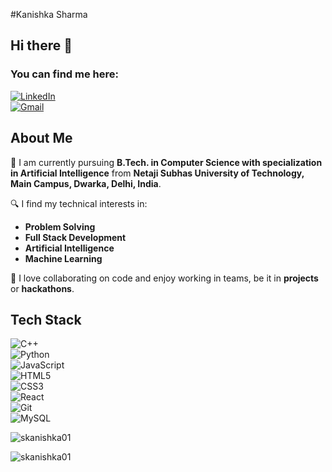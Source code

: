 #Kanishka Sharma
## Hi there 👋  

### You can find me here:  
[![LinkedIn](https://img.shields.io/badge/LinkedIn-0A66C2?style=for-the-badge&logo=linkedin&logoColor=white)](https://www.linkedin.com/in/kanishka-sharma-08baa724b/)  
[![Gmail](https://img.shields.io/badge/Gmail-D14836?style=for-the-badge&logo=gmail&logoColor=white)](mailto:skanishka9560@gmail.com)  



## About Me  

🚀 I am currently pursuing **B.Tech. in Computer Science with specialization in Artificial Intelligence** from **Netaji Subhas University of Technology, Main Campus, Dwarka, Delhi, India**.  

🔍 I find my technical interests in:  
- **Problem Solving**  
- **Full Stack Development**  
- **Artificial Intelligence**  
- **Machine Learning**  

🤝 I love collaborating on code and enjoy working in teams, be it in **projects** or **hackathons**.  


## Tech Stack  

![C++](https://img.shields.io/badge/C++-00599C?style=for-the-badge&logo=c%2b%2b&logoColor=white)  
![Python](https://img.shields.io/badge/Python-3776AB?style=for-the-badge&logo=python&logoColor=white)  
![JavaScript](https://img.shields.io/badge/JavaScript-F7DF1E?style=for-the-badge&logo=javascript&logoColor=black)  
![HTML5](https://img.shields.io/badge/HTML5-E34F26?style=for-the-badge&logo=html5&logoColor=white)  
![CSS3](https://img.shields.io/badge/CSS3-1572B6?style=for-the-badge&logo=css3&logoColor=white)  
![React](https://img.shields.io/badge/React-20232A?style=for-the-badge&logo=react&logoColor=61DAFB)  
![Git](https://img.shields.io/badge/Git-F05032?style=for-the-badge&logo=git&logoColor=white)  
![MySQL](https://img.shields.io/badge/MySQL-4479A1?style=for-the-badge&logo=mysql&logoColor=white)  


<p><img align="center" src="https://github-readme-stats.vercel.app/api/top-langs?username=skanishka01&show_icons=true&locale=en&layout=compact" alt="skanishka01" /></p>

<p><img align="center" src="https://github-readme-streak-stats.herokuapp.com/?user=skanishka01&" alt="skanishka01" /></p>

